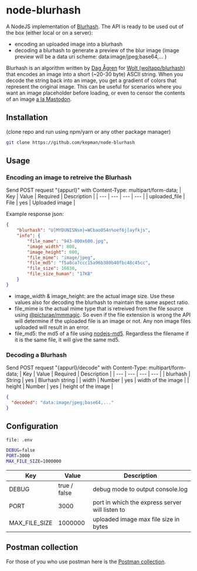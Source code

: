 # node-blurhash


A NodeJS implementation of [Blurhash](https://github.com/woltapp/blurhash).
The API is ready to be used out of the box (either local or on a server):
- encoding an uploaded image into a blurhash
- decoding a blurhash to generate a preview of the blur image 
(image preview will be a data uri scheme:  data:image/jpeg;base64,... )


Blurhash is an algorithm written by [Dag Ågren](https://github.com/DagAgren) for [Wolt (woltapp/blurhash)](https://github.com/woltapp/blurhash) that encodes an image into a short (~20-30 byte) ASCII string. When you decode the string back into an image, you get a gradient of colors that represent the original image. This can be useful for scenarios where you want an image placeholder before loading, or even to censor the contents of an image [a la Mastodon](https://blog.joinmastodon.org/2019/05/improving-support-for-adult-content-on-mastodon/).

## Installation
(clone repo and run using npm/yarn or any other package manager)
```sh
git clone https://github.com/kepman/node-blurhash
```

## Usage

### Encoding an image to retreive the Blurhash
Send POST request "{appurl}" with Content-Type: multipart/form-data;
| Key | Value | Required | Description |
| --- | --- | --- | --- |
| uploaded_file | File | yes | Uploaded image |

Example response json:
```json
{
    "blurhash": "U]MYDUNISNsm}=WCbao0S4n%oef6j[ayfkjs",
    "info": {
        "file_name": "943-800x600.jpg",
        "image_width": 800,
        "image_height": 600,
        "file_mime": "image/jpeg",
        "file_md5": "f5a8ca7ccc15a96b380b40fbc48c45cc",
        "file_size": 16830,
        "file_size_human": "17KB"
    }
}
```
- image_width & image_height: are the actual image size. Use these values also for decoding the blurhash to maintain the same aspect ratio.
- file_mime is the actual mime type that is retreived from the file source using [@picturae/mmmagic](https://github.com/picturae/mmmagic). So even if the file extension is wrong the API will determine if the uploaded file is an image or not. Any non image files uploaded will result in an error.
- file_md5: the md5 of a file using [nodejs-md5](https://github.com/heinst/nodejs-md5). Regardless the filename if it is the same file, it will give the same md5.

### Decoding a Blurhash
Send POST request "{appurl}/decode" with Content-Type: multipart/form-data;
| Key | Value | Required | Description |
| --- | --- | --- | --- |
| blurhash | String | yes | Blurhash string |
| width | Number | yes | width of the image |
| height | Number | yes | height of the image |
```json
{
  "decoded": "data:image/jpeg;base64,..."
}
```

## Configuration
```sh
file: .env

DEBUG=false
PORT=3000
MAX_FILE_SIZE=1000000
```
| Key | Value | Description |
| --- | --- | --- |
| DEBUG | true / false | debug mode to output console.log |
| PORT | 3000 | port in which the express server will listen to |
| MAX_FILE_SIZE | 1000000 | uploaded image max file size in bytes |

## Postman collection
For those of you who use postman here is the [Postman collection](https://github.com/kepman/node-blurhash/blob/master/Blurhash.postman_collection.json).